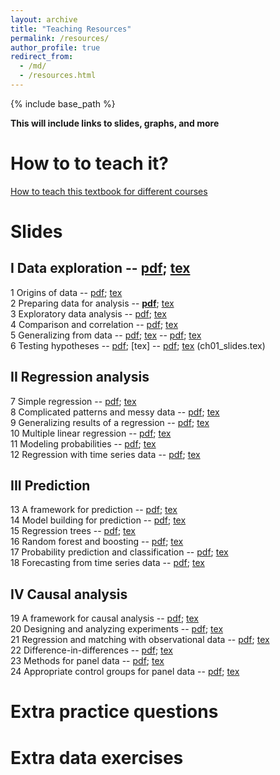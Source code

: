 ```yaml
---
layout: archive
title: "Teaching Resources"
permalink: /resources/
author_profile: true
redirect_from:
  - /md/
  - /resources.html
---
```


{% include base_path %}

**This will include links to slides, graphs, and more**


# How to to teach it?
[How to teach this textbook for different courses](/teaching-guide)



# Slides
 
## I Data exploration  -- [pdf](ch01_slides.pdf); [tex](ch01_slides.tex)  
1 Origins of data  -- [pdf](/files/ch01-slides.pdf); [tex](/files/ch01-slides.tex)    
2 Preparing data for analysis -- [**pdf**](/files/ch02-slides.pdf); [tex](/files/ch02-slides.tex)     
3 Exploratory data analysis -- [pdf](ch01_slides.pdf); [tex](ch01_slides.tex)  
4 Comparison and correlation -- [pdf](ch01_slides.pdf); [tex](ch01_slides.tex)  
5 Generalizing from data -- [pdf](ch01_slides.pdf); [tex](ch01_slides.tex)    -- [pdf](ch01_slides.pdf); [tex](ch01_slides.tex)  
6 Testing hypotheses -- [pdf](ch01_slides.pdf); [tex]  -- [pdf](ch01_slides.pdf); [tex](ch01_slides.tex)  (ch01_slides.tex)  

## II Regression analysis
7 Simple regression  -- [pdf](ch01_slides.pdf); [tex](ch01_slides.tex)  
8 Complicated patterns and messy data  -- [pdf](ch01_slides.pdf); [tex](ch01_slides.tex)  
9 Generalizing results of a regression  -- [pdf](ch01_slides.pdf); [tex](ch01_slides.tex)  
10 Multiple linear regression  -- [pdf](ch01_slides.pdf); [tex](ch01_slides.tex)  
11 Modeling probabilities  -- [pdf](ch01_slides.pdf); [tex](ch01_slides.tex)  
12 Regression with time series data  -- [pdf](ch01_slides.pdf); [tex](ch01_slides.tex)  

## III Prediction
13 A framework for prediction  -- [pdf](ch01_slides.pdf); [tex](ch01_slides.tex)  
14 Model building for prediction  -- [pdf](ch01_slides.pdf); [tex](ch01_slides.tex)  
15 Regression trees  -- [pdf](ch01_slides.pdf); [tex](ch01_slides.tex)  
16 Random forest and boosting  -- [pdf](ch01_slides.pdf); [tex](ch01_slides.tex)  
17 Probability prediction and classification  -- [pdf](ch01_slides.pdf); [tex](ch01_slides.tex)  
18 Forecasting from time series data  -- [pdf](ch01_slides.pdf); [tex](ch01_slides.tex)  

## IV Causal analysis
19 A framework for causal analysis  -- [pdf](ch01_slides.pdf); [tex](ch01_slides.tex)  
20 Designing and analyzing experiments  -- [pdf](ch01_slides.pdf); [tex](ch01_slides.tex)  
21 Regression and matching with observational data  -- [pdf](ch01_slides.pdf); [tex](ch01_slides.tex)  
22 Difference-in-differences  -- [pdf](ch01_slides.pdf); [tex](ch01_slides.tex)  
23 Methods for panel data  -- [pdf](ch01_slides.pdf); [tex](ch01_slides.tex)  
24 Appropriate control groups for panel data  -- [pdf](ch01_slides.pdf); [tex](ch01_slides.tex)  


# Extra practice questions



# Extra data exercises
